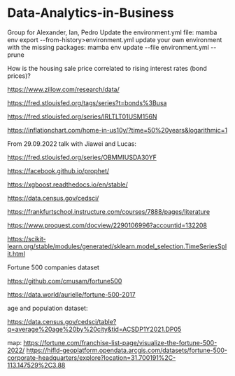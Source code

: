 # Data-Analytics-in-Business
Group for Alexander, Ian, Pedro
Update the environment.yml file: mamba env export --from-history>environment.yml
update your own environment with the missing packages: mamba env update --file environment.yml --prune



How is the housing sale price correlated to rising interest rates (bond prices)?


https://www.zillow.com/research/data/

https://fred.stlouisfed.org/tags/series?t=bonds%3Busa

https://fred.stlouisfed.org/series/IRLTLT01USM156N


https://inflationchart.com/home-in-us10y/?time=50%20years&logarithmic=1


From 29.09.2022 talk with Jiawei and Lucas:

  https://fred.stlouisfed.org/series/OBMMIUSDA30YF
  
  https://facebook.github.io/prophet/
  
  https://xgboost.readthedocs.io/en/stable/
  
  https://data.census.gov/cedsci/
  
  https://frankfurtschool.instructure.com/courses/7888/pages/literature
  
  https://www.proquest.com/docview/2290106996?accountid=132208
  
  https://scikit-learn.org/stable/modules/generated/sklearn.model_selection.TimeSeriesSplit.html

Fortune 500 companies dataset 

https://github.com/cmusam/fortune500

https://data.world/aurielle/fortune-500-2017

age and population dataset:

https://data.census.gov/cedsci/table?q=average%20age%20by%20city&tid=ACSDP1Y2021.DP05



map:
https://fortune.com/franchise-list-page/visualize-the-fortune-500-2022/
https://hifld-geoplatform.opendata.arcgis.com/datasets/fortune-500-corporate-headquarters/explore?location=31.700191%2C-113.147529%2C3.88


